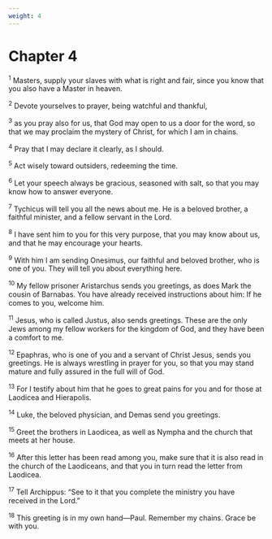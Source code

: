 ```yaml
---
weight: 4
---
```


# Chapter 4

<sup>1</sup> Masters, supply your slaves with what is right and fair, since you know that you also have a Master in heaven. 

<sup>2</sup> Devote yourselves to prayer, being watchful and thankful, 

<sup>3</sup> as you pray also for us, that God may open to us a door for the word, so that we may proclaim the mystery of Christ, for which I am in chains. 

<sup>4</sup> Pray that I may declare it clearly, as I should. 

<sup>5</sup> Act wisely toward outsiders, redeeming the time. 

<sup>6</sup> Let your speech always be gracious, seasoned with salt, so that you may know how to answer everyone. 

<sup>7</sup> Tychicus will tell you all the news about me. He is a beloved brother, a faithful minister, and a fellow servant in the Lord. 

<sup>8</sup> I have sent him to you for this very purpose, that you may know about us, and that he may encourage your hearts. 

<sup>9</sup> With him I am sending Onesimus, our faithful and beloved brother, who is one of you. They will tell you about everything here. 

<sup>10</sup> My fellow prisoner Aristarchus sends you greetings, as does Mark the cousin of Barnabas. You have already received instructions about him: If he comes to you, welcome him. 

<sup>11</sup> Jesus, who is called Justus, also sends greetings. These are the only Jews among my fellow workers for the kingdom of God, and they have been a comfort to me. 

<sup>12</sup> Epaphras, who is one of you and a servant of Christ Jesus, sends you greetings. He is always wrestling in prayer for you, so that you may stand mature and fully assured in the full will of God. 

<sup>13</sup> For I testify about him that he goes to great pains for you and for those at Laodicea and Hierapolis. 

<sup>14</sup> Luke, the beloved physician, and Demas send you greetings. 

<sup>15</sup> Greet the brothers in Laodicea, as well as Nympha and the church that meets at her house. 

<sup>16</sup> After this letter has been read among you, make sure that it is also read in the church of the Laodiceans, and that you in turn read the letter from Laodicea. 

<sup>17</sup> Tell Archippus: “See to it that you complete the ministry you have received in the Lord.” 

<sup>18</sup> This greeting is in my own hand—Paul. Remember my chains. Grace be with you.

